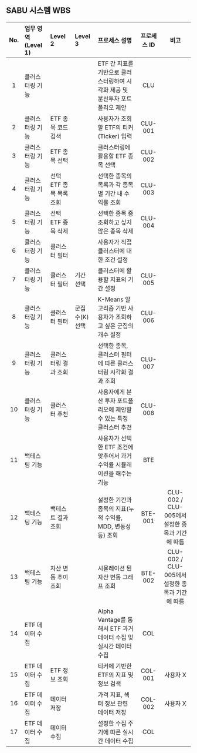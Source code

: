 ## SABU 시스템 WBS

| No. | 업무 영역(Level 1)   | Level 2               | Level 3         | 프로세스 설명                                               | 프로세스 ID | 비고         |
|:---:|:---------------------|:----------------------|:---------------|:-----------------------------------------------------------|:-----------:|:------------:|
| 1   | 클러스터링 기능      |                       |                | ETF 간 지표를 기반으로 클러스터링하여 시각화 제공 및 분산투자 포트폴리오 제안 | CLU        |              |
| 2   | 클러스터링 기능      | ETF 종목 코드 검색    |                | 사용자가 조회할 ETF의 티커(Ticker) 입력                     | CLU-001    |              |
| 3   | 클러스터링 기능      | ETF 종목 선택         |                | 클러스터링에 활용할 ETF 종목 선택                           | CLU-002    |              |
| 4   | 클러스터링 기능      | 선택 ETF 종목 목록 조회 |               | 선택한 종목의 목록과 각 종목별 기간 내 수익률 조회            | CLU-003    |              |
| 5   | 클러스터링 기능      | 선택 ETF 종목 삭제    |                | 선택한 종목 중 조회하고 싶지 않은 종목 삭제                  | CLU-004    |              |
| 6   | 클러스터링 기능      | 클러스터 필터         |                | 사용자가 직접 클러스터에 대한 조건 설정                      |             |              |
| 7   | 클러스터링 기능      | 클러스터 필터         | 기간 선택      | 클러스터에 활용할 지표의 기간 설정                           | CLU-005    |              |
| 8   | 클러스터링 기능      | 클러스터 필터         | 군집 수(K) 선택| K-Means 알고리즘 기반 사용자가 조회하고 싶은 군집의 개수 설정  | CLU-006    |              |
| 9   | 클러스터링 기능      | 클러스터링 결과 조회  |                | 선택한 종목, 클러스터 필터에 따른 클러스터링 시각화 결과 조회  | CLU-007    |              |
| 10  | 클러스터링 기능      | 클러스터 추천         |                | 사용자에게 분산 투자 포트폴리오에 제안할 수 있는 특정 클러스터 추천 | CLU-008    |              |
| 11  | 백테스팅 기능        |                       |                | 사용자가 선택한 ETF 조건에 맞추어서 과거 수익률 시뮬레이션을 해주는 기능 | BTE        |              |
| 12  | 백테스팅 기능        | 백테스트 결과 조회    |                | 설정한 기간과 종목의 지표(누적 수익률, MDD, 변동성 등) 조회         | BTE-001    | CLU-002 / CLU-005에서 설정한 종목과 기간에 따름 |
| 13  | 백테스팅 기능        | 자산 변동 추이 조회   |                | 시뮬레이션 된 자산 변동 그래프 조회                               | BTE-002    | CLU-002 / CLU-005에서 설정한 종목과 기간에 따름 |
| 14  | ETF 데이터 수집      |                       |                | Alpha Vantage를 통해서 ETF 과거 데이터 수집 및 실시간 데이터 수집 | COL        |              |
| 15  | ETF 데이터 수집      | ETF 정보 조회         |                | 티커에 기반한 ETF의 지표 및 정보 검색                  | COL-001    | 사용자 X     |
| 16  | ETF 데이터 수집      | 데이터 저장           |                | 가격 지표, 섹터 정보 관련 데이터 저장                  | COL-002    | 사용자 X     |
| 17  | ETF 데이터 수집      | 데이터 수집           |                | 설정한 수집 주기에 따른 실시간 데이터 수집              | COL
